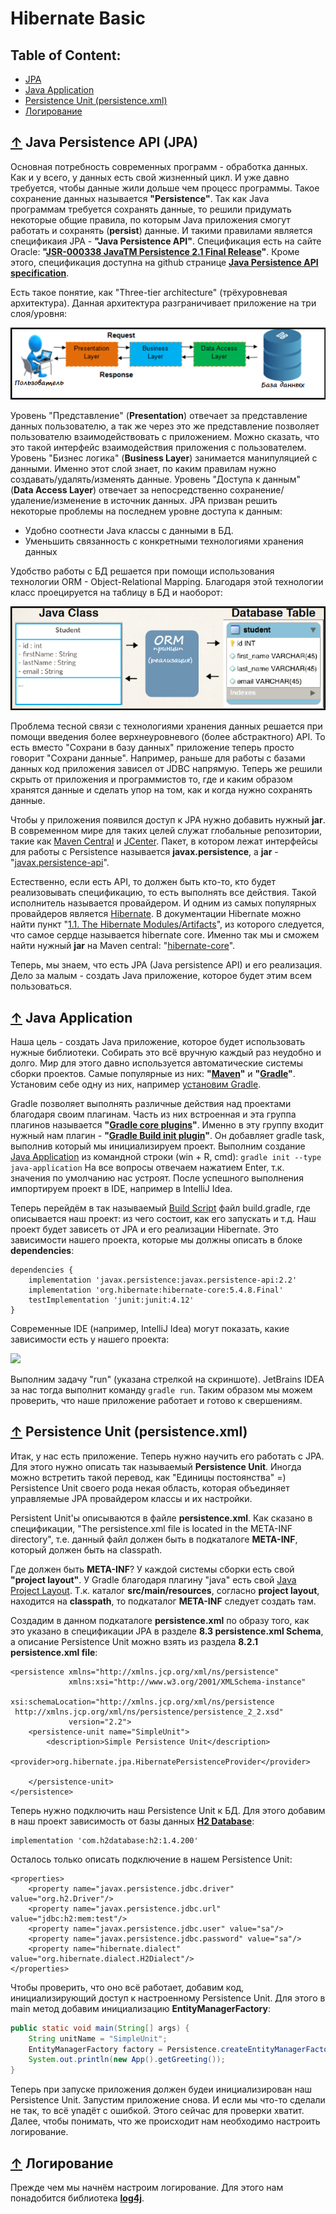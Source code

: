 # <a name="Home"></a> Hibernate Basic

## Table of Content:
- [JPA](#JPA)
- [Java Application](#application)
- [Persistence Unit (persistence.xml)](#persistence)
- [Логирование](#logging)

## [↑](#Home) <a name="java"></a> Java Persistence API (JPA)
Основная потребность современных программ - обработка данных. Как и у всего, у данных есть свой жизненный цикл. И уже давно требуется, чтобы данные жили дольше чем процесс программы. Такое сохранение данных называется **"Persistence"**.
Так как Java программам требуется сохранять данные, то решили придумать некоторые общие правила, по которым Java приложения смогут работать и сохранять (**persist**) данные. И такими правилами является спецификаия JPA - **"Java Persistence API"**.
Спецификация есть на сайте Oracle: **"[JSR-000338 JavaTM Persistence 2.1 Final Release](https://download.oracle.com/otndocs/jcp/persistence-2_1-fr-eval-spec/index.html)"**.
Кроме этого, спецификация доступна на github странице **[Java Persistence API specification](https://github.com/javaee/jpa-spec)**.

Есть такое понятие, как "Three-tier architecture" (трёхуровневая архитектура). Данная архитектура разграничивает приложение на три слоя/уровня:

![](./img/1_Schema.png)

Уровень "Представление" (**Presentation**) отвечает за представление данных пользователю, а так же через это же представление позволяет пользователю взаимодействовать с приложением. Можно сказать, что это такой интерфейс взаимодействия приложения с пользователем.
Уровень "Бизнес логика" (**Business Layer**) занимается манипуляцией с данными. Именно этот слой знает, по каким правилам нужно создавать/удалять/изменять данные.
Уровень "Доступа к данным" (**Data Access Layer**) отвечает за непосредственно сохранение/удаление/изменение в источник данных.
JPA призван решить некоторые проблемы на последнем уровне доступа к данным:
- Удобно соотнести Java классы с данными в БД.
- Уменьшить связанность с конкретными технологиями хранения данных

Удобство работы с БД решается при помощи использования технологии ORM - Object-Relational Mapping. Благодаря этой технологии класс проецируется на таблицу в БД и наоборот:

![](./img/0_ORM.png)

Проблема тесной связи с технологиями хранения данных решается при помощи введения более верхнеуровневого (более абстрактного) API. То есть вместо "Сохрани в базу данных" приложение теперь просто говорит "Сохрани данные".
Например, раньше для работы с базами данных код приложения зависел от JDBC напрямую.
Теперь же решили скрыть от приложения и программистов то, где и каким образом хранятся данные и сделать упор на том, как и когда нужно сохранять данные.

Чтобы у приложения появился доступ к JPA нужно добавить нужный **jar**. В современном мире для таких целей служат глобальные репозитории, такие как [Maven Central](https://mvnrepository.com/repos/central) и [JCenter](https://bintray.com/bintray/jcenter).
Пакет, в котором лежат интерфейсы для работы с Persistence называется **javax.persistence**, а **jar** - "[javax.persistence-api](https://mvnrepository.com/artifact/javax.persistence/javax.persistence-api/2.2)".

Естественно, если есть API, то должен быть кто-то, кто будет реализовывать спецификацию, то есть выполнять все действия. Такой исполнитель называется провайдером. И одним из самых популярных провайдеров является [Hibernate](https://hibernate.org/orm/).
В документации Hibernate можно найти пункт "[1.1. The Hibernate Modules/Artifacts](https://docs.jboss.org/hibernate/orm/5.4/quickstart/html_single/#_the_hibernate_modules_artifacts)", из которого следуется, что самое сердце называется hibernate core. Именно так мы и сможем найти нужный **jar** на Maven central: "[hibernate-core](https://mvnrepository.com/artifact/org.hibernate/hibernate-core)".

Теперь, мы знаем, что есть JPA (Java persistence API) и его реализация.
Дело за малым - создать Java приложение, которое будет этим всем пользоваться.


## [↑](#Home) <a name="application"></a> Java Application
Наша цель - создать Java приложение, которое будет использовать нужные библиотеки. Собирать это всё вручную каждый раз неудобно и долго. Мир для этого давно используется автоматические системы сборки проектов.
Самые популярные из них: **"[Maven](https://maven.apache.org/)"** и **"[Gradle](https://gradle.org/)"**.
Установим себе одну из них, например [установим Gradle](https://docs.gradle.org/current/userguide/installation.html).

Gradle позволяет выполнять различные действия над проектами благодаря своим плагинам. Часть из них встроенная и эта группа плагинов называется **"[Gradle core plugins](https://docs.gradle.org/current/userguide/plugin_reference.html)"**. Именно в эту группу входит нужный нам плагин - **"[Gradle Build init plugin](https://docs.gradle.org/current/userguide/build_init_plugin.html)"**. Он добавляет gradle task, выполнив который мы инициализируем проект.
Выполним создание [Java Application](https://docs.gradle.org/current/userguide/build_init_plugin.html#sec:java_application) из командной строки (win + R, cmd):
```gradle init --type java-application```
На все вопросы отвечаем нажатием Enter, т.к. значения по умолчанию нас устроят.
После успешного выполнения импортируем проект в IDE, например в IntelliJ Idea.

Теперь перейдём в так называемый [Build Script](https://docs.gradle.org/current/userguide/tutorial_using_tasks.html) файл build.gradle, где описывается наш проект: из чего состоит, как его запускать и т.д.
Наш проект будет зависеть от JPA и его реализации Hibernate. Это зависимости нашего проекта, которые мы должны описать в блоке **dependencies**:
```
dependencies {
    implementation 'javax.persistence:javax.persistence-api:2.2'
    implementation 'org.hibernate:hibernate-core:5.4.8.Final'
    testImplementation 'junit:junit:4.12'
}
```

Современные IDE (например, IntelliJ Idea) могут показать, какие зависимости есть у нашего проекта:

![](./img/2_GradleToolbar.png)

Выполним задачу "run" (указана стрелкой на скриншоте).
JetBrains IDEA за нас тогда выполнит команду ``gradle run``. Таким образом мы можем проверить, что наше приложение работает и готово к свершениям.


## [↑](#Home) <a name="persistence"></a> Persistence Unit (persistence.xml)
Итак, у нас есть приложение. Теперь нужно научить его работать с JPA.
Для этого нужно описать так называемый **Persistence Unit**. Иногда можно встретить такой перевод, как "Единицы постоянства" =)
Persistence Unit своего рода некая область, которая объединяет управляемые JPA провайдером классы и их настройки.

Persistent Unit'ы описываются в файле **persistence.xml**. Как сказано в спецификации, "The persistence.xml file is located in the META-INF directory", т.е. данный файл должен быть в подкаталоге **META-INF**, который должен быть на classpath.

Где должен быть **META-INF**?
У каждой системы сборки есть свой **"project layout"**.
У Gradle благодаря плагину "java" есть свой [Java Project Layout](https://docs.gradle.org/current/userguide/java_plugin.html#sec:java_project_layout).
Т.к. каталог **src/main/resources**, согласно **project layout**, находится на **classpath**, то подкаталог **META-INF** следует создать там.

Создадим в данном подкаталоге **persistence.xml** по образу того, как это указано в спецификации JPA в разделе **8.3 persistence.xml Schema**, а описание Persistence Unit можно взять из раздела **8.2.1 persistence.xml file**:
```
<persistence xmlns="http://xmlns.jcp.org/xml/ns/persistence"
             xmlns:xsi="http://www.w3.org/2001/XMLSchema-instance"
             xsi:schemaLocation="http://xmlns.jcp.org/xml/ns/persistence
 http://xmlns.jcp.org/xml/ns/persistence/persistence_2_2.xsd"
             version="2.2">
    <persistence-unit name="SimpleUnit">
        <description>Simple Persistence Unit</description>
        <provider>org.hibernate.jpa.HibernatePersistenceProvider</provider>

    </persistence-unit>
</persistence>
```

Теперь нужно подключить наш Persistence Unit к БД.
Для этого добавим в наш проект зависимость от базы данных **[H2 Database](http://www.h2database.com/html/cheatSheet.html)**:
```
implementation 'com.h2database:h2:1.4.200'
```
Осталось только описать подключение в нашем Persistence Unit:
```
<properties>
	<property name="javax.persistence.jdbc.driver" value="org.h2.Driver"/>
	<property name="javax.persistence.jdbc.url" value="jdbc:h2:mem:test"/>
	<property name="javax.persistence.jdbc.user" value="sa"/>
	<property name="javax.persistence.jdbc.password" value="sa"/>
	<property name="hibernate.dialect" value="org.hibernate.dialect.H2Dialect"/>
</properties>
```
Чтобы проверить, что оно всё работает, добавим код, инициализирующий доступ к настроенному Persistence Unit.
Для этого в main метод добавим инициализацию **EntityManagerFactory**:
```java
public static void main(String[] args) {
	String unitName = "SimpleUnit";
	EntityManagerFactory factory = Persistence.createEntityManagerFactory(unitName);
	System.out.println(new App().getGreeting());
}
```
Теперь при запуске приложения должен будеи инициализирован наш Persistence Unit.
Запустим приложение снова. И если мы что-то сделали не так, то всё упадёт с ошибкой. Этого сейчас для проверки хватит.
Далее, чтобы понимать, что же происходит нам необходимо настроить логирование.


## [↑](#Home) <a name="logging"></a> Логирование
Прежде чем мы начнём настроим логирование.
Для этого нам понадобится библиотека **[log4j](https://logging.apache.org/log4j/2.x/maven-artifacts.html)**.


